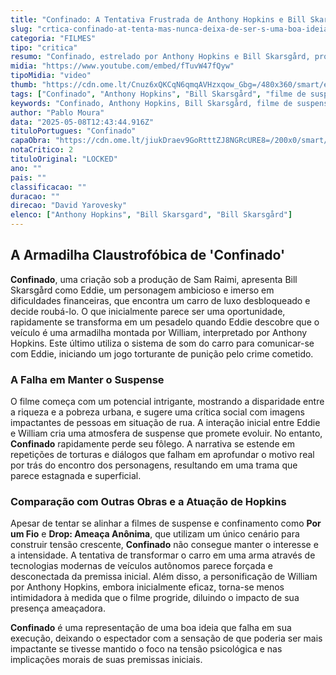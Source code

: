 ```yaml
---
title: "Confinado: A Tentativa Frustrada de Anthony Hopkins e Bill Skarsgård em Superar o Suspense de Jogos Mortais"
slug: "crtica-confinado-at-tenta-mas-nunca-deixa-de-ser-s-uma-boa-ideia-para-filme"
categoria: "FILMES"
tipo: "critica"
resumo: "Confinado, estrelado por Anthony Hopkins e Bill Skarsgård, promete uma trama de suspense e tensão, mas falha em entregar profundidade e novidade ao longo de sua narrativa."
midia: "https://www.youtube.com/embed/fTuvW47fQyw"
tipoMidia: "video"
thumb: "https://cdn.ome.lt/Cnuz6xQKCqN6qmqAVHzxqow_Gbg=/480x360/smart/extras/conteudos/confinado.png"
tags: ["Confinado", "Anthony Hopkins", "Bill Skarsgård", "filme de suspense", "crítica de cinema"]
keywords: "Confinado, Anthony Hopkins, Bill Skarsgård, filme de suspense, crítica de cinema"
author: "Pablo Moura"
data: "2025-05-08T12:43:44.916Z"
tituloPortugues: "Confinado"
capaObra: "https://cdn.ome.lt/jiukDraev9GoRtttZJ8NGRcURE8=/200x0/smart/extras/capas/confinado-poster.jpg"
notaCritico: 2
tituloOriginal: "LOCKED"
ano: ""
pais: ""
classificacao: ""
duracao: ""
direcao: "David Yarovesky"
elenco: ["Anthony Hopkins", "Bill Skarsgard", "Bill Skarsgård"]
---
```


## A Armadilha Claustrofóbica de 'Confinado'

**Confinado**, uma criação sob a produção de Sam Raimi, apresenta Bill Skarsgård como Eddie, um personagem ambicioso e imerso em dificuldades financeiras, que encontra um carro de luxo desbloqueado e decide roubá-lo. O que inicialmente parece ser uma oportunidade, rapidamente se transforma em um pesadelo quando Eddie descobre que o veículo é uma armadilha montada por William, interpretado por Anthony Hopkins. Este último utiliza o sistema de som do carro para comunicar-se com Eddie, iniciando um jogo torturante de punição pelo crime cometido.

### A Falha em Manter o Suspense

O filme começa com um potencial intrigante, mostrando a disparidade entre a riqueza e a pobreza urbana, e sugere uma crítica social com imagens impactantes de pessoas em situação de rua. A interação inicial entre Eddie e William cria uma atmosfera de suspense que promete evoluir. No entanto, **Confinado** rapidamente perde seu fôlego. A narrativa se estende em repetições de torturas e diálogos que falham em aprofundar o motivo real por trás do encontro dos personagens, resultando em uma trama que parece estagnada e superficial.

### Comparação com Outras Obras e a Atuação de Hopkins

Apesar de tentar se alinhar a filmes de suspense e confinamento como **Por um Fio** e **Drop: Ameaça Anônima**, que utilizam um único cenário para construir tensão crescente, **Confinado** não consegue manter o interesse e a intensidade. A tentativa de transformar o carro em uma arma através de tecnologias modernas de veículos autônomos parece forçada e desconectada da premissa inicial. Além disso, a personificação de William por Anthony Hopkins, embora inicialmente eficaz, torna-se menos intimidadora à medida que o filme progride, diluindo o impacto de sua presença ameaçadora.

**Confinado** é uma representação de uma boa ideia que falha em sua execução, deixando o espectador com a sensação de que poderia ser mais impactante se tivesse mantido o foco na tensão psicológica e nas implicações morais de suas premissas iniciais.